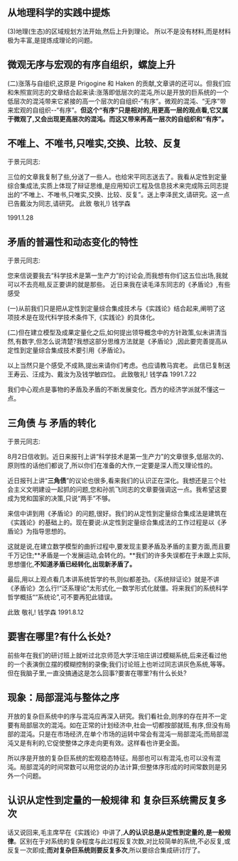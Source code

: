## 从地理科学的实践中提炼

(3)地理(生态)的区域规划方法开始,然后上升到理论。
所以不是没有材料,而是材料极为丰富,是提炼成理论的问题。

## 微观无序与宏观的有序自组织，螺旋上升

(二)涨落与自组织,这原是 Prigogine 和 Haken 的贡献,文章讲的还可以。但我们应和朱照宣同志的文章结合起来读:涨落即低层次的混沌,所以是开放的巨系统的一个低层次的混沌带来它紧接的高一个层次的自组织-“有序”。微观的混沌、“无序”带来宏观的自组织--“有序”。**但这个“有序”只是相对的,用更高一层的观点看,它又属于微观了,又会出现更高层次的混沌。而这又带来再高一层次的自组织和“有序”。**


## 不唯上、不唯书,只唯实,交换、比较、反复

于景元同志:

三位的文章我复制了些,分送了一些人。也给宋平同志送去了。我看从定性到定量综合集成法,实质上体现了辩证思维,是应用知识工程及信息技术来完成陈云同志提出的“不唯上、不唯书,只唯实,交换、比较、反复”。送上李泽民文,请研究。这一点已告戴汝为同志,请研究。
此致
敬礼!)
钱学森

1991.1.28

## 矛盾的普遍性和动态变化的特性

于景元同志:

您来信说要我去“科学技术是第一生产力”的讨论会,而我想有你们这五位出场,我就可以不去亮相,反正要讲的就是那些。
近日来我在读毛泽东同志的《矛盾论》,有些感受

(一)从前我们只是把从定性到定量综合集成技术与《实践论》结合起来,阐明了这项技术是在现代科学技术条件下,《实践论》的具体化。

(二)但在建立模型及成果定量化之后,如何提出领导概念中的方针政策,似未讲清当然,有数字,但怎么说清楚?我想这部分思维方法就是《矛盾论》,因此要完善提高从定性到定量综合集成技术要引用《矛盾论》。

以上当然只是个感受,不成熟,提出来请你们考虑。也应请教马宾老。
此信已复制送王寿云、汪成为、戴汝为及钱学敏四位。
此致敬礼!
钱学森
1991.7.22

我们中心观点是事物的矛盾及矛盾的不断发展变化。西方的经济学派就不懂这一点。

## 三角债 与 矛盾的转化

于景元同志:

8月2日信收到。近日来报刊上讲“科学技术是第一生产力”的文章很多,低层次的、原则性的话他们都说了,所以你们在准备的大作,一定要是深人而又理论性的。

近日报刊上讲“**三角债**”的议论也很多,看来我们的认识正在深化。我想还是三个社会主义文明建设一起抓的问题,您和孙凯飞同志的文章要强调这一点。我希望这要成为党和国家的决策,只说“两手”不够。

来信中讲到用《矛盾论》的问题,很好。我们的从定性到定量综合集成法是建筑在《实践论》的基础上的。现在要说:从定性到定量综合集成法的工作过程是以《矛盾论》为指导思想的。

这就是说,在建立数学模型的曲折过程中,要发现主要矛盾及矛盾的主要方面,而且要千万记住;**矛盾是一个发展运动,会转化的。**我们的许多失误都在于未跟上实际,思想僵化,**不知道矛盾已经转化,出现新矛盾了。**

最后,用以上观点看几本讲系统哲学的书,则似都差劲。《系统辩证论》就是不讲《矛盾论》怎么行!“泛系理论”太形式化,一数学形式化就僵。将来我们的系统科学哲学概括““系统论”,可不要再犯此错误。

此致
敬礼!
钱学森
1991.8.12


## 要害在哪里?有什么长处?

前些年在我们的研讨班上就听过北京师范大学汪培庄讲过模糊系统,后来还看过他的一个表演倒立摆的模糊控制的录像;我们讨论班上也听过同志讲灰色系统,等等。但在我脑子里,一直没搞通这是怎么回事?要害在哪里?有什么长处?

## 现象：局部混沌与整体之序

开放的复杂巨系统中的序与混沌应再深入研究。我们看社会,则序的存在并不一定要有局部层次的混沌。如在正常的计划经济中,社会一切都按部就班,有序,但没有局部的混沌。只是在市场经济,在单个市场的运转中常会有混沌一局部混沌;而局部混沌又是有利的,它促使整体之序走向更有效。这样看也许更全面。

所以序是开放的复杂巨系统的宏观稳态特征。局部也可以有混沌,也可以没有混沌。局部混沌的时间常数可以用您说的办法计算;但整体序形成的时间常数则是另外一个问题。

## 认识从定性到定量的一般规律 和 复杂巨系统需反复多次

话又说回来,毛主席早在《实践论》中讲了,**人的认识总是从定性到定量的,是一般规律**。区别在于对系统的复杂程度与此过程反复次数,对比较简单的系统,不必反复,或反复一次即成;**而对复杂巨系统则要反复多次**,所以要综合集成研讨厅了。